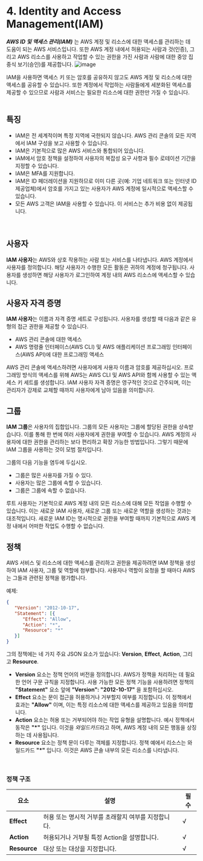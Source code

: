# 4. Identity and Access Management(IAM)

***AWS ID 및 액세스 관리(IAM)*** 는 AWS 계정 및 리소스에 대한 액세스를 관리하는 데 도움이 되는 AWS 서비스입니다. 또한 AWS 계정 내에서 허용되는 사람과 것(인증), 그리고 AWS 리소스를 사용하고 작업할 수 있는 권한을 가진 사람과 사람에 대한 중앙 집중식 보기(승인)를 제공합니다.
![image](https://github.com/user-attachments/assets/d68df330-79ee-4ca8-9966-73a49d691e9c)

IAM을 사용하면 액세스 키 또는 암호를 공유하지 않고도 AWS 계정 및 리소스에 대한 액세스를 공유할 수 있습니다. 또한 계정에서 작업하는 사람들에게 세분화된 액세스를 제공할 수 있으므로 사람과 서비스는 필요한 리소스에 대한 권한만 가질 수 있습니다.
</br></br>

## 특징
* IAM은 전 세계적이며 특정 지역에 국한되지 않습니다. AWS 관리 콘솔의 모든 지역에서 IAM 구성을 보고 사용할 수 있습니다.
* IAM은 기본적으로 많은 AWS 서비스와 통합되어 있습니다.
* IAM에서 암호 정책을 설정하여 사용자의 복잡성 요구 사항과 필수 로테이션 기간을 지정할 수 있습니다.
* IAM은 MFA를 지원합니다.
* IAM은 ID 페더레이션을 지원하므로 이미 다른 곳(예: 기업 네트워크 또는 인터넷 ID 제공업체)에서 암호를 가지고 있는 사용자가 AWS 계정에 일시적으로 액세스할 수 있습니다.
* 모든 AWS 고객은 IAM을 사용할 수 있습니다. 이 서비스는 추가 비용 없이 제공됩니다.
</br>

## 사용자

**IAM 사용자**는 AWS와 상호 작용하는 사람 또는 서비스를 나타냅니다. AWS 계정에서 사용자를 정의합니다. 해당 사용자가 수행한 모든 활동은 귀하의 계정에 청구됩니다. 사용자를 생성하면 해당 사용자가 로그인하여 계정 내의 AWS 리소스에 액세스할 수 있습니다.
</br>

## 사용자 자격 증명

**IAM 사용자**는 이름과 자격 증명 세트로 구성됩니다. 사용자를 생성할 때 다음과 같은 유형의 접근 권한을 제공할 수 있습니다.
* AWS 관리 콘솔에 대한 액세스
* AWS 명령줄 인터페이스(AWS CLI) 및 AWS 애플리케이션 프로그래밍 인터페이스(AWS API)에 대한 프로그래밍 액세스

AWS 관리 콘솔에 액세스하려면 사용자에게 사용자 이름과 암호를 제공하십시오. 프로그래밍 방식의 액세스를 위해 AWS는 AWS CLI 및 AWS API와 함께 사용할 수 있는 액세스 키 세트를 생성합니다. IAM 사용자 자격 증명은 영구적인 것으로 간주되며, 이는 관리자가 강제로 교체할 때까지 사용자에게 남아 있음을 의미합니다.
</br>

## 그룹

**IAM 그룹**은 사용자의 집합입니다. 그룹의 모든 사용자는 그룹에 할당된 권한을 상속받습니다. 이를 통해 한 번에 여러 사용자에게 권한을 부여할 수 있습니다. AWS 계정의 사용자에 대한 권한을 관리하는 보다 편리하고 확장 가능한 방법입니다. 그렇기 때문에 IAM 그룹을 사용하는 것이 모범 절차입니다.

그룹의 다음 기능을 염두에 두십시오.

* 그룹은 많은 사용자를 가질 수 있다.
* 사용자는 많은 그룹에 속할 수 있습니다.
* 그룹은 그룹에 속할 수 없습니다.

루트 사용자는 기본적으로 AWS 계정 내의 모든 리소스에 대해 모든 작업을 수행할 수 있습니다. 이는 새로운 IAM 사용자, 새로운 그룹 또는 새로운 역할을 생성하는 것과는 대조적입니다. 새로운 IAM ID는 명시적으로 권한을 부여할 때까지 기본적으로 AWS 계정 내에서 어떠한 작업도 수행할 수 없습니다.
</br>

## 정책

AWS 서비스 및 리소스에 대한 액세스를 관리하고 권한을 제공하려면 IAM 정책을 생성하여 IAM 사용자, 그룹 및 역할에 첨부합니다. 사용자나 역할이 요청을 할 때마다 AWS는 그들과 관련된 정책을 평가합니다.

예제:
```json
{
   "Version": "2012-10-17",
   "Statement": [{
      "Effect": "Allow",
      "Action": "*",
      "Resource": "*"
   }]
}
```

그의 정책에는 네 가지 주요 JSON 요소가 있습니다: **Version**, **Effect**, **Action**, 그리고 **Resource**.

- **Version** 요소는 정책 언어의 버전을 정의합니다. AWS가 정책을 처리하는 데 필요한 언어 구문 규칙을 지정합니다. 사용 가능한 모든 정책 기능을 사용하려면 정책의 **"Statement"** 요소 앞에 **"Version": "2012-10-17"** 을 포함하십시오.
- **Effect** 요소는 문이 접근을 허용하거나 거부할지 여부를 지정합니다. 이 정책에서 효과는 **"Allow"** 이며, 이는 특정 리소스에 대한 액세스를 제공하고 있음을 의미합니다.
- **Action** 요소는 허용 또는 거부되어야 하는 작업 유형을 설명합니다. 예시 정책에서 동작은 **"*"** 입니다. 이것을 *와일드카드*라고 하며, AWS 계정 내의 모든 행동을 상징하는 데 사용됩니다.
- **Resource** 요소는 정책 문이 다루는 객체를 지정합니다. 정책 예에서 리소스는 와일드카드 **"*"** 입니다. 이것은 AWS 콘솔 내부의 모든 리소스를 나타냅니다.
</br>

### 정책 구조
| 요소	 | 설명	 | 필수 |
|-------------	 |------------------------------------------------------------------------	 |---------	 |
| **Effect**	 | 허용 또는 명시적 거부를 초래할지 여부를 지정합니다.	 | √ |
| **Action**	 | 허용되거나 거부될 특정 Action을 설명합니다.	 | √ |
| **Resource**	 | 대상 또는 대상을 지정합니다.	 | √ |
